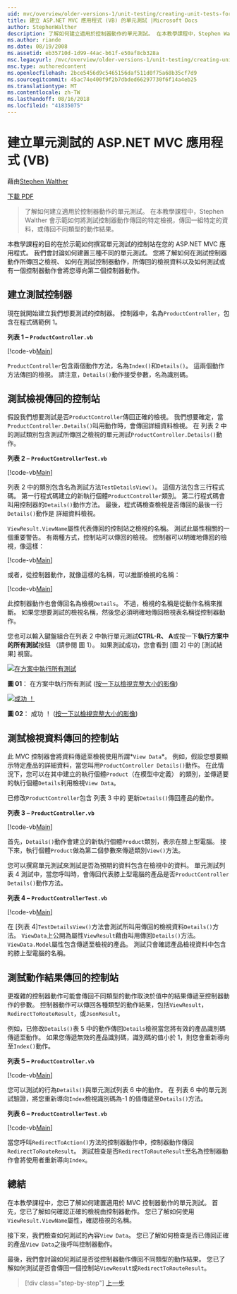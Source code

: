 ```yaml
---
uid: mvc/overview/older-versions-1/unit-testing/creating-unit-tests-for-asp-net-mvc-applications-vb
title: 建立 ASP.NET MVC 應用程式 (VB) 的單元測試 |Microsoft Docs
author: StephenWalther
description: 了解如何建立適用於控制器動作的單元測試。 在本教學課程中，Stephen Walther 會示範如何測試控制器動作傳回 parti...
ms.author: riande
ms.date: 08/19/2008
ms.assetid: eb35710d-1d99-44ac-b61f-e50af8cb328a
msc.legacyurl: /mvc/overview/older-versions-1/unit-testing/creating-unit-tests-for-asp-net-mvc-applications-vb
msc.type: authoredcontent
ms.openlocfilehash: 2bce5456d9c5465156daf511d0f75a68b35cf7d9
ms.sourcegitcommit: 45ac74e400f9f2b7dbded66297730f6f14a4eb25
ms.translationtype: MT
ms.contentlocale: zh-TW
ms.lasthandoff: 08/16/2018
ms.locfileid: "41835075"
---
```

<a name="creating-unit-tests-for-aspnet-mvc-applications-vb"></a>建立單元測試的 ASP.NET MVC 應用程式 (VB)
====================
藉由[Stephen Walther](https://github.com/StephenWalther)

[下載 PDF](http://download.microsoft.com/download/8/4/8/84843d8d-1575-426c-bcb5-9d0c42e51416/ASPNET_MVC_Tutorial_07_VB.pdf)

> 了解如何建立適用於控制器動作的單元測試。 在本教學課程中，Stephen Walther 會示範如何將測試控制器動作傳回的特定檢視，傳回一組特定的資料，或傳回不同類型的動作結果。


本教學課程的目的在於示範如何撰寫單元測試的控制站在您的 ASP.NET MVC 應用程式。 我們會討論如何建置三種不同的單元測試。 您將了解如何在測試控制器動作所傳回之檢視、 如何在測試控制器動作，所傳回的檢視資料以及如何測試或有一個控制器動作會將您導向第二個控制器動作。

## <a name="creating-the-controller-under-test"></a>建立測試控制器

現在就開始建立我們想要測試的控制器。 控制器中，名為`ProductController`，包含在程式碼範例 1。

**列表 1 – `ProductController.vb`**

[!code-vb[Main](creating-unit-tests-for-asp-net-mvc-applications-vb/samples/sample1.vb)]

`ProductController`包含兩個動作方法，名為`Index()`和`Details()`。 這兩個動作方法傳回的檢視。 請注意，`Details()`動作接受參數，名為識別碼。

## <a name="testing-the-view-returned-by-a-controller"></a>測試檢視傳回的控制站

假設我們想要測試是否`ProductController`傳回正確的檢視。 我們想要確定，當`ProductController.Details()`叫用動作時，會傳回詳細資料檢視。 在 列表 2 中的測試類別包含測試所傳回之檢視的單元測試`ProductController.Details()`動作。

**列表 2 – `ProductControllerTest.vb`**

[!code-vb[Main](creating-unit-tests-for-asp-net-mvc-applications-vb/samples/sample2.vb)]

列表 2 中的類別包含名為測試方法`TestDetailsView()`。 這個方法包含三行程式碼。 第一行程式碼建立的新執行個體`ProductController`類別。 第二行程式碼會叫用控制器的`Details()`動作方法。 最後，程式碼檢查檢視是否傳回的最後一行`Details()`動作是 詳細資料檢視。

`ViewResult.ViewName`屬性代表傳回的控制站之檢視的名稱。 測試此屬性相關的一個重要警告。 有兩種方式，控制站可以傳回的檢視。 控制器可以明確地傳回的檢視，像這樣：

[!code-vb[Main](creating-unit-tests-for-asp-net-mvc-applications-vb/samples/sample3.vb)]

或者，從控制器動作，就像這樣的名稱，可以推斷檢視的名稱：

[!code-vb[Main](creating-unit-tests-for-asp-net-mvc-applications-vb/samples/sample4.vb)]

此控制器動作也會傳回名為檢視`Details`。 不過，檢視的名稱是從動作名稱來推斷。 如果您想要測試的檢視名稱，然後您必須明確地傳回檢視表名稱從控制器動作。

您也可以輸入鍵盤組合在列表 2 中執行單元測試**CTRL-R、 A**或按一下**執行方案中的所有測試**按鈕 （請參閱 圖 1）。 如果測試成功，您會看到 [圖 2] 中的 [測試結果] 視窗。


[![在方案中執行所有測試](creating-unit-tests-for-asp-net-mvc-applications-vb/_static/image2.png)](creating-unit-tests-for-asp-net-mvc-applications-vb/_static/image1.png)

**圖 01**： 在方案中執行所有測試 ([按一下以檢視完整大小的影像](creating-unit-tests-for-asp-net-mvc-applications-vb/_static/image3.png))


[![成功 ！](creating-unit-tests-for-asp-net-mvc-applications-vb/_static/image5.png)](creating-unit-tests-for-asp-net-mvc-applications-vb/_static/image4.png)

**圖 02**： 成功 ！ ([按一下以檢視完整大小的影像](creating-unit-tests-for-asp-net-mvc-applications-vb/_static/image6.png))


## <a name="testing-the-view-data-returned-by-a-controller"></a>測試檢視資料傳回的控制站

此 MVC 控制器會將資料傳遞至檢視使用所謂*`View Data`*。 例如，假設您想要顯示特定產品的詳細資料，當您叫用`ProductController Details()`動作。 在此情況下，您可以在其中建立的執行個體`Product`（在模型中定義） 的類別，並傳遞要的執行個體`Details`利用檢視`View Data`。

已修改`ProductController`包含 列表 3 中的 更新`Details()`傳回產品的動作。

**列表 3 – `ProductController.vb`**

[!code-vb[Main](creating-unit-tests-for-asp-net-mvc-applications-vb/samples/sample5.vb)]

首先，`Details()`動作會建立的新執行個體`Product`類別，表示在膝上型電腦。 接下來，執行個體`Product`做為第二個參數來傳遞類別`View()`方法。

您可以撰寫單元測試來測試是否為預期的資料包含在檢視中的資料。 單元測試列表 4 測試中，當您呼叫時，會傳回代表膝上型電腦的產品是否`ProductController Details()`動作方法。

**列表 4 – `ProductControllerTest.vb`**

[!code-vb[Main](creating-unit-tests-for-asp-net-mvc-applications-vb/samples/sample6.vb)]

在 [列表 4]`TestDetailsView()`方法會測試所叫用傳回的檢視資料`Details()`方法。 `ViewData`上公開為屬性`ViewResult`藉由叫用傳回`Details()`方法。 `ViewData.Model`屬性包含傳遞至檢視的產品。 測試只會確認產品檢視資料中包含的膝上型電腦的名稱。

## <a name="testing-the-action-result-returned-by-a-controller"></a>測試動作結果傳回的控制站

更複雜的控制器動作可能會傳回不同類型的動作取決於值中的結果傳遞至控制器動作的參數。 控制器動作可以傳回各種類型的動作結果，包括`ViewResult`， `RedirectToRouteResult`，或`JsonResult`。

例如，已修改`Details()`表 5 中的動作傳回`Details`檢視當您將有效的產品識別碼傳遞至動作。 如果您傳遞無效的產品識別碼，識別碼的值小於 1，則您會重新導向至`Index()`動作。

**列表 5 – `ProductController.vb`**

[!code-vb[Main](creating-unit-tests-for-asp-net-mvc-applications-vb/samples/sample7.vb)]

您可以測試的行為`Details()`與單元測試列表 6 中的動作。 在 列表 6 中的單元測試驗證，將您重新導向`Index`檢視識別碼為-1 的值傳遞至`Details()`方法。

**列表 6 – `ProductControllerTest.vb`**

[!code-vb[Main](creating-unit-tests-for-asp-net-mvc-applications-vb/samples/sample8.vb)]

當您呼叫`RedirectToAction()`方法的控制器動作中，控制器動作傳回`RedirectToRouteResult`。 測試檢查是否`RedirectToRouteResult`至名為控制器動作會將使用者重新導向`Index`。

## <a name="summary"></a>總結

在本教學課程中，您已了解如何建置適用於 MVC 控制器動作的單元測試。 首先，您已了解如何確認正確的檢視由控制器動作。 您已了解如何使用`ViewResult.ViewName`屬性，確認檢視的名稱。

接下來，我們檢查如何測試的內容`View Data`。 您已了解如何檢查是否已傳回正確的產品`View Data`之後呼叫控制器動作。

最後，我們會討論如何測試是否從控制器動作傳回不同類型的動作結果。 您已了解如何測試是否會傳回一個控制站`ViewResult`或`RedirectToRouteResult`。

> [!div class="step-by-step"]
> [上一步](creating-unit-tests-for-asp-net-mvc-applications-cs.md)
